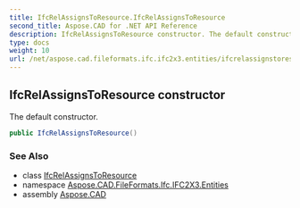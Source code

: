 ```yaml
---
title: IfcRelAssignsToResource.IfcRelAssignsToResource
second_title: Aspose.CAD for .NET API Reference
description: IfcRelAssignsToResource constructor. The default constructor
type: docs
weight: 10
url: /net/aspose.cad.fileformats.ifc.ifc2x3.entities/ifcrelassignstoresource/ifcrelassignstoresource/
---
```

## IfcRelAssignsToResource constructor

The default constructor.

```csharp
public IfcRelAssignsToResource()
```

### See Also

* class [IfcRelAssignsToResource](../)
* namespace [Aspose.CAD.FileFormats.Ifc.IFC2X3.Entities](../../ifcrelassignstoresource/)
* assembly [Aspose.CAD](../../../)


